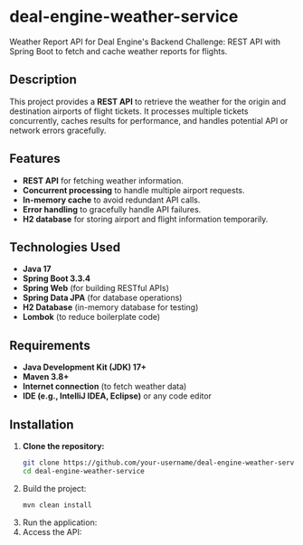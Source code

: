 # deal-engine-weather-service
Weather Report API for Deal Engine's Backend Challenge: REST API with Spring Boot to fetch and cache weather reports for flights.

## Description
This project provides a **REST API** to retrieve the weather for the origin and destination airports of flight tickets. It processes multiple tickets concurrently, caches results for performance, and handles potential API or network errors gracefully.

## Features
- **REST API** for fetching weather information.
- **Concurrent processing** to handle multiple airport requests.
- **In-memory cache** to avoid redundant API calls.
- **Error handling** to gracefully handle API failures.
- **H2 database** for storing airport and flight information temporarily.

## Technologies Used
- **Java 17**
- **Spring Boot 3.3.4**
- **Spring Web** (for building RESTful APIs)
- **Spring Data JPA** (for database operations)
- **H2 Database** (in-memory database for testing)
- **Lombok** (to reduce boilerplate code)

## Requirements
- **Java Development Kit (JDK) 17+**
- **Maven 3.8+**
- **Internet connection** (to fetch weather data)
- **IDE (e.g., IntelliJ IDEA, Eclipse)** or any code editor

## Installation
1. **Clone the repository:**
   ```bash
   git clone https://github.com/your-username/deal-engine-weather-service.git
   cd deal-engine-weather-service

2. Build the project:
   ```bash
   mvn clean install
3. Run the application:
4. Access the API:
